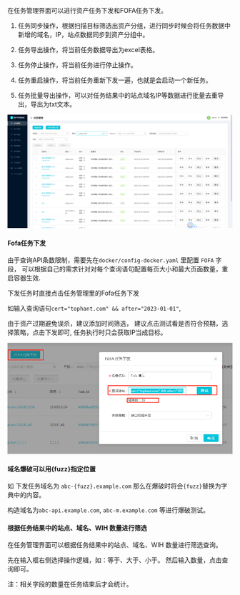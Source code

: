在任务管理界面可以进行资产任务下发和FOFA任务下发。 

1. 任务同步操作，根据扫描目标筛选出资产分组，进行同步时候会将任务数据中新增的域名，IP，站点数据同步到资产分组中。

2. 任务导出操作，将当前任务数据导出为excel表格。

3. 任务停止操作，将当前任务进行停止操作。

4. 任务重启操作，将当前任务重新下发一遍，也就是会启动一个新任务。

5. 任务批量导出操作，可以对任务结果中的站点域名IP等数据进行批量去重导出，导出为txt文本。

![](images/20221017154709856_28132.png)


####  Fofa任务下发

由于查询API条数限制，需要先在`docker/config-docker.yaml` 里配置 `FOFA` 字段，
可以根据自己的需求针对对每个查询语句配置每页大小和最大页面数量，重启容器生效.

下发任务时直接点击任务管理里的Fofa任务下发

如输入查询语句`cert="tophant.com" && after="2023-01-01"`, 

由于资产过期避免误杀，建议添加时间筛选， 建议点击测试看是否符合预期，选择策略，点击下发即可, 任务执行时只会获取IP当成目标。

![](images/20221025193617725_6580.png)


#### 域名爆破可以用{fuzz}指定位置

如 下发任务域名为 `abc-{fuzz}.example.com` 那么在爆破时将会`{fuzz}`替换为字典中的内容。

构造域名为`abc-api.example.com`, `abc-m.example.com` 等进行爆破测试。


#### 根据任务结果中的站点、域名、WIH 数量进行筛选

在任务管理界面可以根据任务结果中的站点、域名、WIH 数量进行筛选查询。

先在输入框右侧选择操作逻辑，如：等于、大于、小于。 然后输入数量，点击查询即可。

注：相关字段的数量在任务结束后才会统计。
